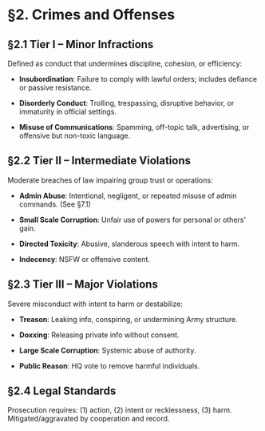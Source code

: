 # §2. Crimes and Offenses

## §2.1 Tier I – Minor Infractions
Defined as conduct that undermines discipline, cohesion, or efficiency:

- **Insubordination**: Failure to comply with lawful orders; includes defiance or passive resistance.

- **Disorderly Conduct**: Trolling, trespassing, disruptive behavior, or immaturity in official settings.

- **Misuse of Communications**: Spamming, off-topic talk, advertising, or offensive but non-toxic language.

## §2.2 Tier II – Intermediate Violations
Moderate breaches of law impairing group trust or operations:

- **Admin Abuse**: Intentional, negligent, or repeated misuse of admin commands. (See §7.1)

- **Small Scale Corruption**: Unfair use of powers for personal or others' gain.

- **Directed Toxicity**: Abusive, slanderous speech with intent to harm.

- **Indecency**: NSFW or offensive content.

## §2.3 Tier III – Major Violations
Severe misconduct with intent to harm or destabilize:

- **Treason**: Leaking info, conspiring, or undermining Army structure.

- **Doxxing**: Releasing private info without consent.

- **Large Scale Corruption**: Systemic abuse of authority.

- **Public Reason**: HQ vote to remove harmful individuals.


## §2.4 Legal Standards
Prosecution requires: (1) action, (2) intent or recklessness, (3) harm. Mitigated/aggravated by cooperation and record.
